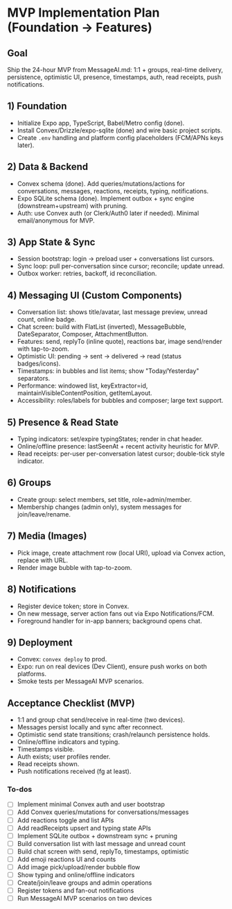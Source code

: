<!-- 4dfc576e-0080-4b6a-99dc-e89ff49b3b3e 6bd167da-9b6f-4bd0-adb6-cd57990efeec -->
# MVP Implementation Plan (Foundation → Features)

## Goal

Ship the 24-hour MVP from MessageAI.md: 1:1 + groups, real-time delivery, persistence, optimistic UI, presence, timestamps, auth, read receipts, push notifications.

## 1) Foundation

- Initialize Expo app, TypeScript, Babel/Metro config (done).
- Install Convex/Drizzle/expo-sqlite (done) and wire basic project scripts.
- Create `.env` handling and platform config placeholders (FCM/APNs keys later).

## 2) Data & Backend

- Convex schema (done). Add queries/mutations/actions for conversations, messages, reactions, receipts, typing, notifications.
- Expo SQLite schema (done). Implement outbox + sync engine (downstream+upstream) with pruning.
- Auth: use Convex auth (or Clerk/Auth0 later if needed). Minimal email/anonymous for MVP.

## 3) App State & Sync

- Session bootstrap: login → preload user + conversations list cursors.
- Sync loop: pull per-conversation since cursor; reconcile; update unread.
- Outbox worker: retries, backoff, id reconciliation.

## 4) Messaging UI (Custom Components)

- Conversation list: shows title/avatar, last message preview, unread count, online badge.
- Chat screen: build with FlatList (inverted), MessageBubble, DateSeparator, Composer, AttachmentButton.
- Features: send, replyTo (inline quote), reactions bar, image send/render with tap-to-zoom.
- Optimistic UI: pending → sent → delivered → read (status badges/icons).
- Timestamps: in bubbles and list items; show "Today/Yesterday" separators.
- Performance: windowed list, keyExtractor=id, maintainVisibleContentPosition, getItemLayout.
- Accessibility: roles/labels for bubbles and composer; large text support.

## 5) Presence & Read State

- Typing indicators: set/expire typingStates; render in chat header.
- Online/offline presence: lastSeenAt + recent activity heuristic for MVP.
- Read receipts: per-user per-conversation latest cursor; double-tick style indicator.

## 6) Groups

- Create group: select members, set title, role=admin/member.
- Membership changes (admin only), system messages for join/leave/rename.

## 7) Media (Images)

- Pick image, create attachment row (local URI), upload via Convex action, replace with URL.
- Render image bubble with tap-to-zoom.

## 8) Notifications

- Register device token; store in Convex.
- On new message, server action fans out via Expo Notifications/FCM.
- Foreground handler for in-app banners; background opens chat.

## 9) Deployment

- Convex: `convex deploy` to prod.
- Expo: run on real devices (Dev Client), ensure push works on both platforms.
- Smoke tests per MessageAI MVP scenarios.

## Acceptance Checklist (MVP)

- 1:1 and group chat send/receive in real-time (two devices).
- Messages persist locally and sync after reconnect.
- Optimistic send state transitions; crash/relaunch persistence holds.
- Online/offline indicators and typing.
- Timestamps visible.
- Auth exists; user profiles render.
- Read receipts shown.
- Push notifications received (fg at least).

### To-dos

- [ ] Implement minimal Convex auth and user bootstrap
- [ ] Add Convex queries/mutations for conversations/messages
- [ ] Add reactions toggle and list APIs
- [ ] Add readReceipts upsert and typing state APIs
- [ ] Implement SQLite outbox + downstream sync + pruning
- [ ] Build conversation list with last message and unread count
- [ ] Build chat screen with send, replyTo, timestamps, optimistic
- [ ] Add emoji reactions UI and counts
- [ ] Add image pick/upload/render bubble flow
- [ ] Show typing and online/offline indicators
- [ ] Create/join/leave groups and admin operations
- [ ] Register tokens and fan-out notifications
- [ ] Run MessageAI MVP scenarios on two devices